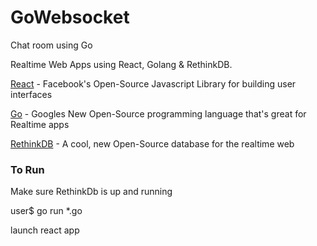 # GoWebsocket
Chat room using Go

Realtime Web Apps using React, Golang & RethinkDB.


[React](https://facebook.github.io/react/) - Facebook's Open-Source Javascript Library for building user interfaces

[Go](https://golang.org/) - Googles New Open-Source programming language that's great for Realtime apps

[RethinkDB](http://rethinkdb.com/) - A cool, new Open-Source database for the realtime web


 ### To Run

 Make sure RethinkDb is up and running

 user$ go run *.go

 launch react app

